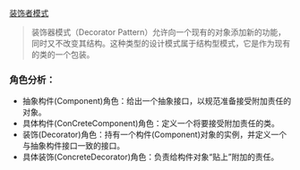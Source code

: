 [装饰者模式](https://www.jianshu.com/p/427342d3b5c0)
>装饰器模式（Decorator Pattern）允许向一个现有的对象添加新的功能，同时又不改变其结构。这种类型的设计模式属于结构型模式，它是作为现有的类的一个包装。

### 角色分析：
- 抽象构件(Component)角色：给出一个抽象接口，以规范准备接受附加责任的对象。
- 具体构件(ConCreteComponent)角色：定义一个将要接受附加责任的类。
- 装饰(Decorator)角色：持有一个构件(Component)对象的实例，并定义一个与抽象构件接口一致的接口。
- 具体装饰(ConcreteDecorator)角色：负责给构件对象“贴上”附加的责任。
